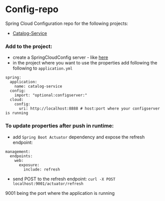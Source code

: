 # Config-repo

Spring Cloud Configuration repo for the following projects:
- [Catalog-Service](https://github.com/asgarov1/catalog-service)

### Add to the project:
- create a SpringCloudConfig server - like [here](https://github.com/asgarov1/polar-config-server)
- in the project where you want to use the properties add following the following to `application.yml`
```
spring:
  application:
    name: catalog-service
  config:
    import: "optional:configserver:"
  cloud:
    config:
      uri: http://localhost:8888 # host:port where your configserver is running
```

### To update properties after push in runtime:
- add `Spring Boot Actuator` dependency and expose the refresh endpoint:
```
management:
  endpoints:
    web:
      exposure:
        include: refresh
```
- send POST to the refresh endpoint:
`curl -X POST localhost:9001/actuator/refresh`

9001 being the port where the application is running